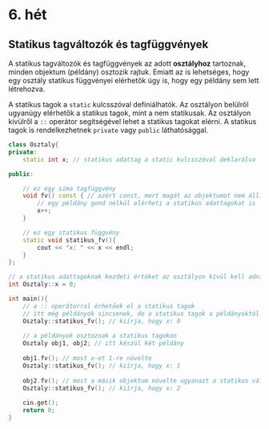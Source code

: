 # 6. hét

## Statikus tagváltozók és tagfüggvények

A statikus tagváltozók és tagfüggvények az adott __osztályhoz__ tartoznak, minden objektum (példány) osztozik rajtuk.
Emiatt az is lehetséges, hogy egy osztály statikus függvényei elérhetők úgy is, hogy egy példány sem lett létrehozva.

A statikus tagok a ```static``` kulcsszóval definiálhatók.
Az osztályon belülről ugyanúgy elérhetők a statikus tagok, mint a nem statikusak.
Az osztályon kívülről a ```::``` operátor segítségével lehet a statikus tagokat elérni.
A statikus tagok is rendelkezhetnek ```private``` vagy ```public``` láthatósággal. 

```cpp
class Osztaly{
private:
    static int x; // statikus adattag a static kulcsszóval deklarálva

public:

    // ez egy sima tagfüggvény
    void fv() const { // azért const, mert magát az objektumot nem állítja el
        // egy példány gond nélkül elérheti a statikus adattagokat is
        x++;
    }

    // ez egy statikus függvény
    static void statikus_fv(){
        cout << "x: " << x << endl;
    }
};

// a statikus adattagoknak kezdeti értéket az osztályon kívül kell adni
int Osztaly::x = 0;

int main(){
    // a :: operátorral érhetőek el a statikus tagok
    // itt még példányok sincsenek, de a statikus tagok a példányoktól függetlenül léteznek
    Osztaly::statikus_fv(); // kiírja, hogy x: 0
    
    // a példányok osztoznak a statikus tagokon
    Osztaly obj1, obj2; // itt készül két példány
    
    obj1.fv(); // most x-et 1-re növelte
    Osztaly::statikus_fv(); // kiírja, hogy x: 1
    
    obj2.fv(); // most a másik objektum növelte ugyanazt a statikus változót (most már 2-re)
    Osztaly::statikus_fv(); // kiírja, hogy x: 2
    
    cin.get();
    return 0;
}

```
